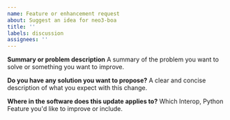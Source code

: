 ```yaml
---
name: Feature or enhancement request
about: Suggest an idea for neo3-boa
title: ''
labels: discussion
assignees: ''
---
```


**Summary or problem description**
A summary of the problem you want to solve or something you want to improve.

**Do you have any solution you want to propose?**
A clear and concise description of what you expect with this change.

**Where in the software does this update applies to?**
Which Interop, Python Feature you'd like to improve or include.
